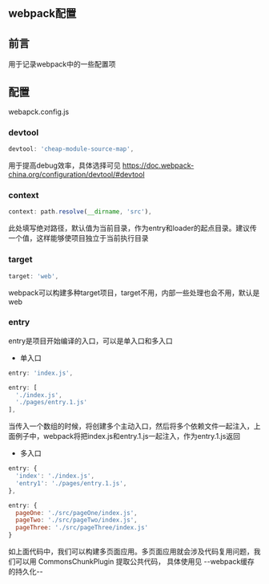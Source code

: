## webpack配置

## 前言
用于记录webpack中的一些配置项

## 配置
webapck.config.js

### devtool
```javascript
devtool: 'cheap-module-source-map',
```
用于提高debug效率，具体选择可见 https://doc.webpack-china.org/configuration/devtool/#devtool

### context
```javascript
context: path.resolve(__dirname, 'src'),
```
此处填写绝对路径，默认值为当前目录，作为entry和loader的起点目录。建议传一个值，这样能够使项目独立于当前执行目录

### target
```javascript
target: 'web',
```
webpack可以构建多种target项目，target不用，内部一些处理也会不用，默认是web

### entry
entry是项目开始编译的入口，可以是单入口和多入口

- 单入口
```javascript
entry: 'index.js',

entry: [
  './index.js',
  './pages/entry.1.js'
],
```
当传入一个数组的时候，将创建多个主动入口，然后将多个依赖文件一起注入，上面例子中，webpack将把index.js和entry.1.js一起注入，作为entry.1.js返回

- 多入口
```javascript
entry: {
  'index': './index.js',
  'entry1': './pages/entry.1.js',
},

entry: {
  pageOne: './src/pageOne/index.js',
  pageTwo: './src/pageTwo/index.js',
  pageThree: './src/pageThree/index.js'
}
```
如上面代码中，我们可以构建多页面应用。多页面应用就会涉及代码复用问题，我们可以用 CommonsChunkPlugin 提取公共代码， 具体使用见 --webpack缓存的持久化--

